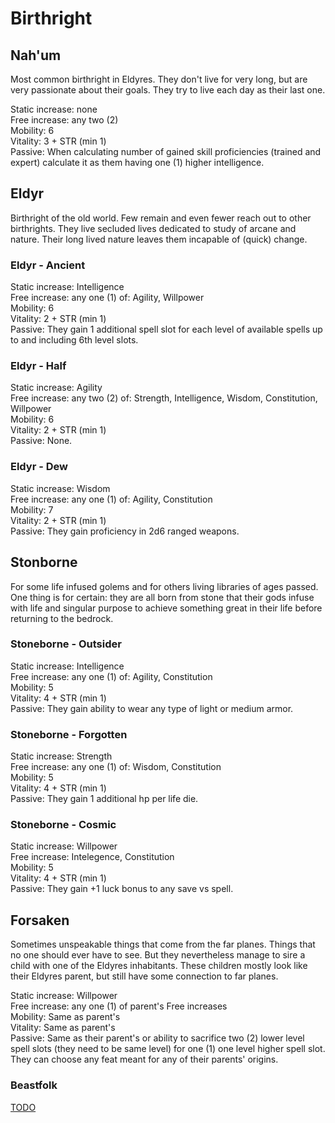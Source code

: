 # Birthright

## Nah'um

Most common birthright in Eldyres. They don't live for very long, but are very passionate about their goals. They try to live each day as their last one.

Static increase: none  
Free increase: any two (2)  
Mobility: 6  
Vitality: 3 + STR (min 1)  
Passive: When calculating number of gained skill proficiencies (trained and expert) calculate it as them having one (1) higher intelligence.

## Eldyr

Birthright of the old world. Few remain and even fewer reach out to other birthrights. They live secluded lives dedicated to study of arcane and nature. Their long lived nature leaves them incapable of (quick) change.

### Eldyr - Ancient

Static increase: Intelligence  
Free increase: any one (1) of: Agility, Willpower  
Mobility: 6  
Vitality: 2 + STR (min 1)  
Passive: They gain 1 additional spell slot for each level of available spells up to and including 6th level slots.

### Eldyr - Half

Static increase: Agility  
Free increase: any two (2) of: Strength, Intelligence, Wisdom, Constitution, Willpower  
Mobility: 6  
Vitality: 2 + STR (min 1)  
Passive: None.

### Eldyr - Dew

Static increase: Wisdom  
Free increase: any one (1) of: Agility, Constitution   
Mobility: 7  
Vitality: 2 + STR (min 1)  
Passive: They gain proficiency in 2d6 ranged weapons.

## Stonborne

For some life infused golems and for others living libraries of ages passed. One thing is for certain: they are all born from stone that their gods infuse with life and singular purpose to achieve something great in their life before returning to the bedrock.

### Stoneborne - Outsider

Static increase: Intelligence  
Free increase: any one (1) of: Agility, Constitution  
Mobility: 5  
Vitality: 4 + STR (min 1)  
Passive: They gain ability to wear any type of light or medium armor.

### Stoneborne - Forgotten

Static increase: Strength  
Free increase: any one (1) of: Wisdom, Constitution  
Mobility: 5  
Vitality: 4 + STR (min 1)  
Passive: They gain 1 additional hp per life die.

### Stoneborne - Cosmic

Static increase: Willpower  
Free increase: Intelegence, Constitution  
Mobility: 5  
Vitality: 4 + STR (min 1)  
Passive: They gain +1 luck bonus to any save vs spell.

## Forsaken

Sometimes unspeakable things that come from the far planes. Things that no one should ever have to see. But they nevertheless manage to sire a child with one of the Eldyres inhabitants. These children mostly look like their Eldyres parent, but still have some connection to far planes.

Static increase: Willpower  
Free increase: any one (1) of parent's Free increases  
Mobility: Same as parent's  
Vitality: Same as parent's  
Passive: Same as their parent's or ability to sacrifice two (2) lower level spell slots (they need to be same level) for one (1) one level higher spell slot. They can choose any feat meant for any of their parents' origins.

### Beastfolk

[TODO]()
